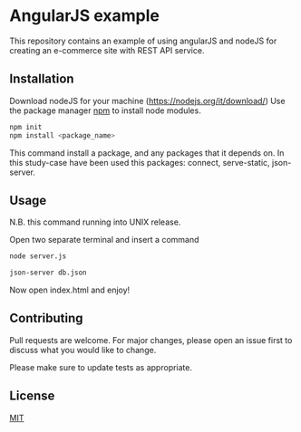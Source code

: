 # AngularJS example

This repository contains an example of using angularJS and nodeJS for creating an e-commerce site with REST API service.

## Installation

Download nodeJS for your machine (https://nodejs.org/it/download/)
Use the package manager [npm](https://pip.pypa.io/en/stable/) to install node modules.

```bash
npm init
npm install <package_name>
```
This command install a package, and any packages that it depends on. In this study-case have been used  this packages:
connect, serve-static, json-server.

## Usage
N.B. this command running into UNIX release.

Open two separate terminal and insert a command

```bash
node server.js
```

```bash
json-server db.json
```

Now open index.html and enjoy!

## Contributing
Pull requests are welcome. For major changes, please open an issue first to discuss what you would like to change.

Please make sure to update tests as appropriate.

## License
[MIT](https://choosealicense.com/licenses/mit/)
